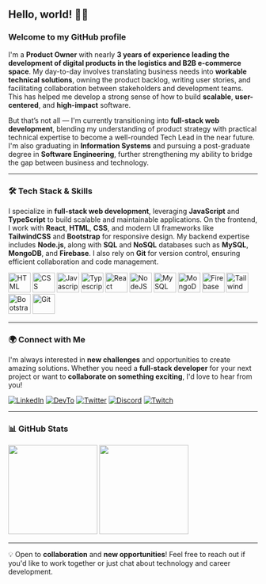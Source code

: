 ## Hello, world! 👋🏻  
### Welcome to my GitHub profile  

I'm a **Product Owner** with nearly **3 years of experience leading the development of digital products in the logistics and B2B e-commerce space**. My day-to-day involves translating business needs into **workable technical solutions**, owning the product backlog, writing user stories, and facilitating collaboration between stakeholders and development teams. This has helped me develop a strong sense of how to build **scalable**, **user-centered**, and **high-impact** software.

But that’s not all — I'm currently transitioning into **full-stack web development**, blending my understanding of product strategy with practical technical expertise to become a well-rounded Tech Lead in the near future. I'm also graduating in **Information Systems** and pursuing a post-graduate degree in **Software Engineering**, further strengthening my ability to bridge the gap between business and technology.

---

### 🛠️ Tech Stack & Skills

I specialize in **full-stack web development**, leveraging **JavaScript** and **TypeScript** to build scalable and maintainable applications. On the frontend, I work with **React**, **HTML**, **CSS**, and modern UI frameworks like **TailwindCSS** and **Bootstrap** for responsive design. My backend expertise includes **Node.js**, along with **SQL** and **NoSQL** databases such as **MySQL**, **MongoDB**, and **Firebase**. I also rely on **Git** for version control, ensuring efficient collaboration and code management.

<div>
 <img height="40em" width="45em" src="https://cdn.jsdelivr.net/gh/devicons/devicon/icons/html5/html5-original.svg" alt="HTML" />
 <img height="40em" width="45em" src="https://cdn.jsdelivr.net/gh/devicons/devicon/icons/css3/css3-original.svg" alt="CSS" />
 <img height="40em" width="45em" src="https://cdn.jsdelivr.net/gh/devicons/devicon/icons/javascript/javascript-original.svg" alt="Javascript" />
 <img height="40em" width="45em" src="https://cdn.jsdelivr.net/gh/devicons/devicon/icons/typescript/typescript-original.svg" alt="Typescript" />
 <img height="40em" width="45em" src="https://cdn.jsdelivr.net/gh/devicons/devicon@latest/icons/react/react-original.svg" alt="React" />
 <img height="40em" width="45em" src="https://cdn.jsdelivr.net/gh/devicons/devicon@latest/icons/nodejs/nodejs-original.svg" alt="NodeJS" />
 <img height="40em" width="45em" src="https://cdn.jsdelivr.net/gh/devicons/devicon/icons/mysql/mysql-original.svg" alt="MySQL" />
 <img height="40em" width="45em" src="https://cdn.jsdelivr.net/gh/devicons/devicon@latest/icons/mongodb/mongodb-original.svg" alt="MongoDB" />
 <img height="40em" width="45em" src="https://cdn.jsdelivr.net/gh/devicons/devicon@latest/icons/firebase/firebase-plain.svg" alt="Firebase" />
 <img height="40em" width="45em" src="https://cdn.jsdelivr.net/gh/devicons/devicon@latest/icons/tailwindcss/tailwindcss-original.svg" alt="TailwindCSS" />
 <img height="40em" width="45em" src="https://cdn.jsdelivr.net/gh/devicons/devicon@latest/icons/bootstrap/bootstrap-original.svg" alt="Bootstrap" />
 <img height="40em" width="45em" src="https://cdn.jsdelivr.net/gh/devicons/devicon@latest/icons/git/git-original.svg" alt="Git" />
</div>

---

### 🌍 Connect with Me  

I'm always interested in **new challenges** and opportunities to create amazing solutions. Whether you need a **full-stack developer** for your next project or want to **collaborate on something exciting**, I'd love to hear from you!

[![LinkedIn](https://img.shields.io/badge/LinkedIn-0077B5?style=for-the-badge&logo=linkedin&logoColor=white)](https://www.linkedin.com/in/reenatoteixeira)
[![DevTo](https://img.shields.io/badge/dev.to-0A0A0A?style=for-the-badge&logo=devdotto&logoColor=white)](https://dev.to/reenatoteixeira)
[![Twitter](https://img.shields.io/badge/Twitter-1DA1F2?style=for-the-badge&logo=twitter&logoColor=white)](https://twitter.com/reenatoteixeira)
[![Discord](https://img.shields.io/badge/Discord-7289DA?style=for-the-badge&logo=discord&logoColor=white)](https://discordapp.com/users/392865605495029765)
[![Twitch](https://img.shields.io/badge/Twitch-9146FF?style=for-the-badge&logo=twitch&logoColor=white)](https://www.twitch.tv/reenatoteixeira)

---

### 📊 GitHub Stats  

<div>
 <img height="180em" src="https://github-readme-stats.vercel.app/api?username=reenatoteixeira&theme=react&show_icons=true&cache_seconds=1800" />
 <img height="180em" src="https://github-readme-stats.vercel.app/api/top-langs/?username=reenatoteixeira&theme=react&layout=compact&cache_seconds=1800" />
</div>

---

💡 Open to **collaboration** and **new opportunities**! Feel free to reach out if you'd like to work together or just chat about technology and career development.
